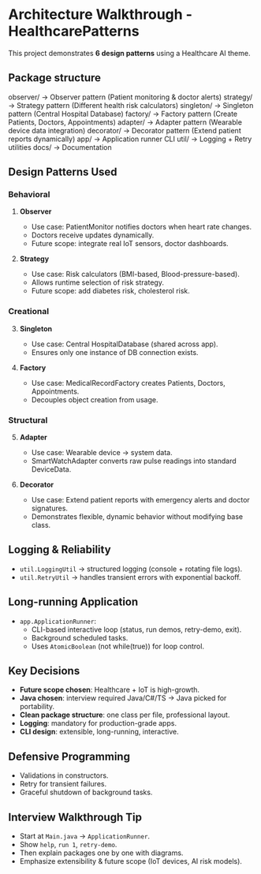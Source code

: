 # Architecture Walkthrough - HealthcarePatterns

This project demonstrates **6 design patterns** using a Healthcare AI theme.

## Package structure
observer/ -> Observer pattern (Patient monitoring & doctor alerts)
strategy/ -> Strategy pattern (Different health risk calculators)
singleton/ -> Singleton pattern (Central Hospital Database)
factory/ -> Factory pattern (Create Patients, Doctors, Appointments)
adapter/ -> Adapter pattern (Wearable device data integration)
decorator/ -> Decorator pattern (Extend patient reports dynamically)
app/ -> Application runner CLI
util/ -> Logging + Retry utilities
docs/ -> Documentation

## Design Patterns Used
### Behavioral
1. **Observer**
   - Use case: PatientMonitor notifies doctors when heart rate changes.
   - Doctors receive updates dynamically.
   - Future scope: integrate real IoT sensors, doctor dashboards.

2. **Strategy**
   - Use case: Risk calculators (BMI-based, Blood-pressure-based).
   - Allows runtime selection of risk strategy.
   - Future scope: add diabetes risk, cholesterol risk.

### Creational
3. **Singleton**
   - Use case: Central HospitalDatabase (shared across app).
   - Ensures only one instance of DB connection exists.

4. **Factory**
   - Use case: MedicalRecordFactory creates Patients, Doctors, Appointments.
   - Decouples object creation from usage.

### Structural
5. **Adapter**
   - Use case: Wearable device → system data.
   - SmartWatchAdapter converts raw pulse readings into standard DeviceData.

6. **Decorator**
   - Use case: Extend patient reports with emergency alerts and doctor signatures.
   - Demonstrates flexible, dynamic behavior without modifying base class.

## Logging & Reliability
- `util.LoggingUtil` → structured logging (console + rotating file logs).
- `util.RetryUtil` → handles transient errors with exponential backoff.

## Long-running Application
- `app.ApplicationRunner`:
  - CLI-based interactive loop (status, run demos, retry-demo, exit).
  - Background scheduled tasks.
  - Uses `AtomicBoolean` (not while(true)) for loop control.

## Key Decisions
- **Future scope chosen**: Healthcare + IoT is high-growth.
- **Java chosen**: interview required Java/C#/TS → Java picked for portability.
- **Clean package structure**: one class per file, professional layout.
- **Logging**: mandatory for production-grade apps.
- **CLI design**: extensible, long-running, interactive.

## Defensive Programming
- Validations in constructors.
- Retry for transient failures.
- Graceful shutdown of background tasks.

## Interview Walkthrough Tip
- Start at `Main.java` → `ApplicationRunner`.
- Show `help`, `run 1`, `retry-demo`.
- Then explain packages one by one with diagrams.
- Emphasize extensibility & future scope (IoT devices, AI risk models).
